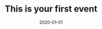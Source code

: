 ---
title: "This is your first event"
date: 2020-01-01
time: "2 PM"
location: "123 Fake Street"
description: "Here's an example of an event that can go on your calendar. When in doubt, put things in quotes."
link: "http://github.com/"
---